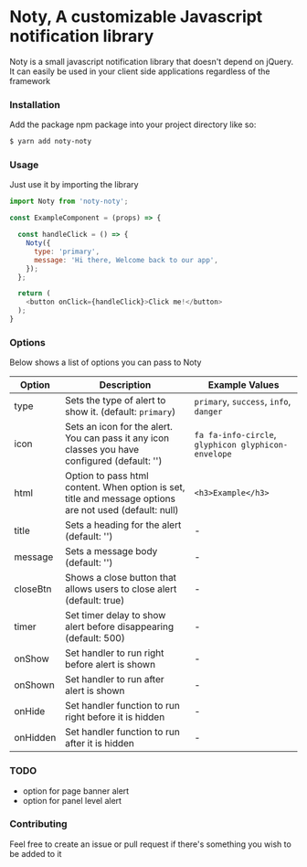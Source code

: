 # Noty, A customizable Javascript notification library

Noty is a small javascript notification library that doesn't depend on jQuery. It can
easily be used in your client side applications regardless of the framework

### Installation
Add the package npm package into your project directory like so:
```bash
$ yarn add noty-noty
```


### Usage
Just use it by importing the library

```javascript
import Noty from 'noty-noty';

const ExampleComponent = (props) => {

  const handleClick = () => {
    Noty({
      type: 'primary',
      message: 'Hi there, Welcome back to our app',
    });
  };

  return (
    <button onClick={handleClick}>Click me!</button>
  );
}
```

### Options

Below shows a list of options you can pass to Noty

| Option  | Description | Example Values |
|---------|-------------|----------|
| type    | Sets the type of alert to show it. (default: `primary`) | `primary`, `success`, `info`, `danger` |
| icon    | Sets an icon for the alert. You can pass it any icon classes you have configured (default: '') | `fa fa-info-circle`, `glyphicon glyphicon-envelope` |
| html    | Option to pass html content. When option is set, title and message options are not used (default: null) | `<h3>Example</h3>` |
| title   | Sets a heading for the alert (default: '') | - |
| message | Sets a message body (default: '') | - |
| closeBtn | Shows a close button that allows users to close alert (default: true) | - |
| timer | Set timer delay to show alert before disappearing (default: 500) | - |
| onShow | Set handler to run right before alert is shown | - |
| onShown | Set handler to run after alert is shown | - |
| onHide | Set handler function to run right before it is hidden | - |
| onHidden | Set handler function to run after it is hidden | - |


### TODO
  * option for page banner alert
  * option for panel level alert


### Contributing

Feel free to create an issue or pull request if there's something you wish to be added to
it
